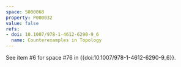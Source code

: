 ```yaml
---
space: S000068
property: P000032
value: false
refs:
- doi: 10.1007/978-1-4612-6290-9_6
  name: Counterexamples in Topology
---
```


See item #6 for space #76 in {{doi:10.1007/978-1-4612-6290-9_6}}.
